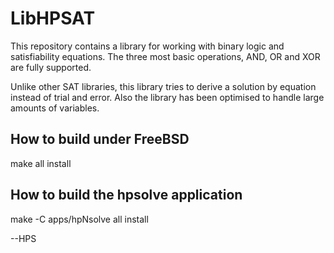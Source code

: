 # LibHPSAT
This repository contains a library for working with binary logic and
satisfiability equations. The three most basic operations, AND, OR and XOR
are fully supported.

Unlike other SAT libraries, this library tries to derive a solution
by equation instead of trial and error. Also the library has been
optimised to handle large amounts of variables.

## How to build under FreeBSD
make all install

## How to build the hpsolve application
make -C apps/hpNsolve all install

--HPS
